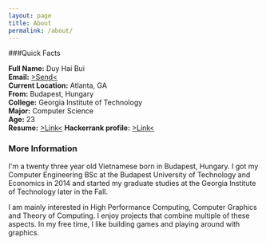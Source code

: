 ```yaml
---
layout: page
title: About
permalink: /about/
---
```


###Quick Facts

**Full Name:** Duy Hai Bui<br>
**Email:** <a href="&#109;a&#105;lt&#111;&#58;d&#117;yh&#97;&#105;&#64;gat&#101;&#99;&#104;&#46;&#101;&#100;u">&gt;Send&lt;</a><br>
**Current Location:** Atlanta, GA<br>
**From:** Budapest, Hungary<br>
**College:** Georgia Institute of Technology<br>
**Major:** Computer Science<br>
**Age:** 23<br>
**Resume:** [>Link<](/data/Resume.pdf)
**Hackerrank profile:** [>Link<](https://www.hackerrank.com/duyhai)

### More Information

I'm a twenty three year old Vietnamese born in Budapest, Hungary. I got my Computer Engineering BSc at the Budapest University of Technology and Economics in 2014 and started my graduate studies at the Georgia Institute of Technology later in the Fall.

I am mainly interested in High Performance Computing, Computer Graphics and Theory of Computing. I enjoy projects that combine multiple of these aspects. In my free time, I like building games and playing around with graphics.

